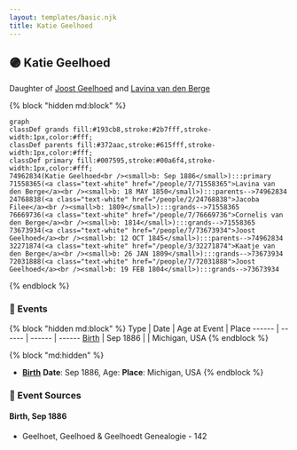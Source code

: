 ```yaml
---
layout: templates/basic.njk
title: Katie Geelhoed
---
```

## 🟣 Katie Geelhoed

Daughter of [Joost Geelhoed](/people/7/73673934) and [Lavina van den Berge](/people/7/71558365)

{% block "hidden md:block" %}
```mermaid
graph
classDef grands fill:#193cb8,stroke:#2b7fff,stroke-width:1px,color:#fff;
classDef parents fill:#372aac,stroke:#615fff,stroke-width:1px,color:#fff;
classDef primary fill:#007595,stroke:#00a6f4,stroke-width:1px,color:#fff;
74962834(Katie Geelhoed<br /><small>b: Sep 1886</small>):::primary
71558365(<a class="text-white" href="/people/7/71558365">Lavina van den Berge</a><br /><small>b: 18 MAY 1850</small>):::parents-->74962834
24768838(<a class="text-white" href="/people/2/24768838">Jacoba Filee</a><br /><small>b: 1809</small>):::grands-->71558365
76669736(<a class="text-white" href="/people/7/76669736">Cornelis van den Berge</a><br /><small>b: 1814</small>):::grands-->71558365
73673934(<a class="text-white" href="/people/7/73673934">Joost Geelhoed</a><br /><small>b: 12 OCT 1845</small>):::parents-->74962834
32271874(<a class="text-white" href="/people/3/32271874">Kaatje van den Berge</a><br /><small>b: 26 JAN 1809</small>):::grands-->73673934
72031888(<a class="text-white" href="/people/7/72031888">Joost Geelhoed</a><br /><small>b: 19 FEB 1804</small>):::grands-->73673934
```
{% endblock %}

### 📆 Events

{% block "hidden md:block" %}
Type | Date | Age at Event | Place
------ | ------ | ------ | ------
[Birth](#event-event-2) | Sep 1886 |  | Michigan, USA
{% endblock %}

{% block "md:hidden" %}
- **[Birth](#event-event-2)**
**Date**: Sep 1886, Age:
**Place**: Michigan, USA
{% endblock %}

### 📰 Event Sources

#### <a id="event-event-2"></a> Birth, Sep 1886
* Geelhoet, Geelhoed & Geelhoedt Genealogie  - 142